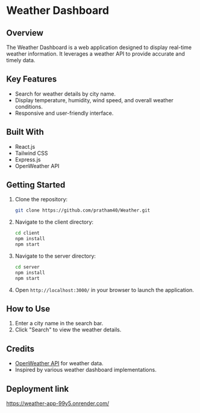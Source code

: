 # Weather Dashboard

## Overview
The Weather Dashboard is a web application designed to display real-time weather information. It leverages a weather API to provide accurate and timely data.

## Key Features
- Search for weather details by city name.
- Display temperature, humidity, wind speed, and overall weather conditions.
- Responsive and user-friendly interface.

## Built With
- React.js
- Tailwind CSS
- Express.js
- OpenWeather API

## Getting Started
1. Clone the repository:
    ```bash
    git clone https://github.com/pratham40/Weather.git
    ```
2. Navigate to the client directory:
    ```bash
    cd client
    npm install
    npm start
    ```
3. Navigate to the server directory:
    ```bash
    cd server
    npm install
    npm start
    ```
4. Open `http://localhost:3000/` in your browser to launch the application.

## How to Use
1. Enter a city name in the search bar.
2. Click "Search" to view the weather details.


## Credits
- [OpenWeather API](https://openweathermap.org/api) for weather data.
- Inspired by various weather dashboard implementations.

## Deployment link
https://weather-app-99y5.onrender.com/
